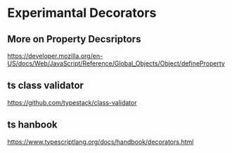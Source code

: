 # Experimantal Decorators

## More on Property Decsriptors

<https://developer.mozilla.org/en-US/docs/Web/JavaScript/Reference/Global_Objects/Object/defineProperty>

## ts class validator

<https://github.com/typestack/class-validator>

## ts hanbook

<https://www.typescriptlang.org/docs/handbook/decorators.html>
